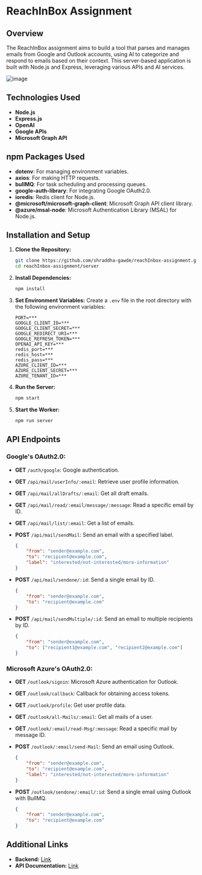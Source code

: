 # ReachInBox Assignment

## Overview

The ReachInBox assignment aims to build a tool that parses and manages emails from Google and Outlook accounts, using AI to categorize and respond to emails based on their context. This server-based application is built with Node.js and Express, leveraging various APIs and AI services.

![image](https://github.com/Tech-Spookezz/ReachInbox.AI/assets/114910171/442c1ba3-a942-452f-b220-c34fd465f458)


## Technologies Used

- **Node.js**
- **Express.js**
- **OpenAI**
- **Google APIs**
- **Microsoft Graph API**

## npm Packages Used

- **dotenv**: For managing environment variables.
- **axios**: For making HTTP requests.
- **bullMQ**: For task scheduling and processing queues.
- **google-auth-library**: For integrating Google OAuth2.0.
- **ioredis**: Redis client for Node.js.
- **@microsoft/microsoft-graph-client**: Microsoft Graph API client library.
- **@azure/msal-node**: Microsoft Authentication Library (MSAL) for Node.js.

## Installation and Setup

1. **Clone the Repository:**
   ```bash
   git clone https://github.com/shraddha-gawde/reachInbox-assignment.git
   cd reachInbox-assignment/server
   ```

2. **Install Dependencies:**
   ```bash
   npm install
   ```

3. **Set Environment Variables:**
   Create a `.env` file in the root directory with the following environment variables:
   ```
   PORT=***
   GOOGLE_CLIENT_ID=***
   GOOGLE_CLIENT_SECRET=***
   GOOGLE_REDIRECT_URI=***
   GOOGLE_REFRESH_TOKEN=***
   OPENAI_API_KEY=***
   redis_port=***
   redis_host=***
   redis_pass=***
   AZURE_CLIENT_ID=***
   AZURE_CLIENT_SECRET=***
   AZURE_TENANT_ID=***
   ```

4. **Run the Server:**
   ```bash
   npm start
   ```

5. **Start the Worker:**
   ```bash
   npm run server
   ```

## API Endpoints

### Google's OAuth2.0:

- **GET** `/auth/google`: Google authentication.
- **GET** `/api/mail/userInfo/:email`: Retrieve user profile information.
- **GET** `/api/mail/allDrafts/:email`: Get all draft emails.
- **GET** `/api/mail/read/:email/message/:message`: Read a specific email by ID.
- **GET** `/api/mail/list/:email`: Get a list of emails.
- **POST** `/api/mail/sendMail`: Send an email with a specified label.
  
  ```json
  {
      "from": "sender@example.com",
      "to": "recipient@example.com",
      "label": "interested/not-interested/more-information"
  }
  ```
- **POST** `/api/mail/sendone/:id`: Send a single email by ID.
  
  ```json
  {
      "from": "sender@example.com",
      "to": "recipient@example.com"
  }
  ```
- **POST** `/api/mail/sendMultiple/:id`: Send an email to multiple recipients by ID.
  
  ```json
  {
      "from": "sender@example.com",
      "to": ["recipient1@example.com", "recipient2@example.com"]
  }
  ```

### Microsoft Azure's OAuth2.0:

- **GET** `/outlook/signin`: Microsoft Azure authentication for Outlook.
- **GET** `/outlook/callback`: Callback for obtaining access tokens.
- **GET** `/outlook/profile`: Get user profile data.
- **GET** `/outlook/all-Mails/:email`: Get all mails of a user.
- **GET** `/outlook/:email/read-Msg/:message`: Read a specific mail by message ID.
- **POST** `/outlook/:email/send-Mail`: Send an email using Outlook.
  
  ```json
  {
      "from": "sender@example.com",
      "to": "recipient@example.com",
      "label": "interested/not-interested/more-information"
  }
  ```
- **POST** `/outlook/sendone/:email/:id`: Send a single email using Outlook with BullMQ.
  
  ```json
  {
      "from": "sender@example.com",
      "to": "recipient@example.com"
  }
  ```

## Additional Links

- **Backend:** [Link](https://documenter.getpostman.com/view/36543316/2sA3dskDUB)
- **API Documentation:** [Link](https://documenter.getpostman.com/view/36543316/2sA3dskDUB)
